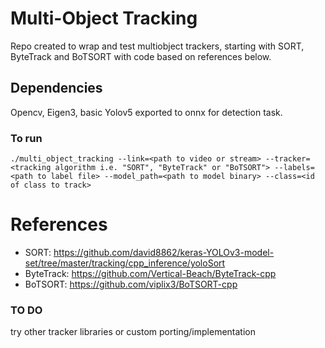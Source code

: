 # Multi-Object Tracking

Repo created to wrap and test multiobject trackers, starting with SORT, ByteTrack and BoTSORT with code based on references below.

## Dependencies
Opencv, Eigen3,  basic Yolov5 exported to onnx for detection task.

### To run
```
./multi_object_tracking --link=<path to video or stream> --tracker=<tracking algorithm i.e. "SORT", "ByteTrack" or "BoTSORT"> --labels=<path to label file> --model_path=<path to model binary> --class=<id of class to track> 
```

# References
* SORT: https://github.com/david8862/keras-YOLOv3-model-set/tree/master/tracking/cpp_inference/yoloSort
* ByteTrack: https://github.com/Vertical-Beach/ByteTrack-cpp
* BoTSORT: https://github.com/viplix3/BoTSORT-cpp

### TO DO
 try other tracker libraries or custom porting/implementation 
